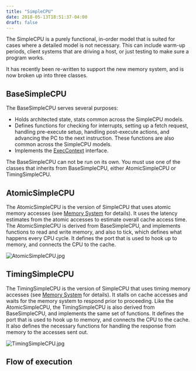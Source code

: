 ```yaml
---
title: "SimpleCPU"
date: 2018-05-13T18:51:37-04:00
draft: false
---
```


The SimpleCPU is a purely functional, in-order model that is suited for
cases where a detailed model is not necessary. This can include warm-up
periods, client systems that are driving a host, or just testing to make
sure a program works.

It has recently been re-written to support the new memory system, and is
now broken up into three classes.

## BaseSimpleCPU

The BaseSimpleCPU serves several purposes:

  - Holds architected state, stats common across the SimpleCPU models.
  - Defines functions for checking for interrupts, setting up a fetch
    request, handling pre-execute setup, handling post-execute actions,
    and advancing the PC to the next instruction. These functions are
    also common across the SimpleCPU models.
  - Implements the
    [ExecContext](Execution_Basics#ExecContext "wikilink") interface.

The BaseSimpleCPU can not be run on its own. You must use one of the
classes that inherits from BaseSimpleCPU, either AtomicSimpleCPU or
TimingSimpleCPU.

## AtomicSimpleCPU

The AtomicSimpleCPU is the version of SimpleCPU that uses atomic memory
accesses (see [Memory System](Memory_System "wikilink") for details). It
uses the latency estimates from the atomic accesses to estimate overall
cache access time. The AtomicSimpleCPU is derived from BaseSimpleCPU,
and implements functions to read and write memory, and also to tick,
which defines what happens every CPU cycle. It defines the port that is
used to hook up to memory, and connects the CPU to the cache.

![AtomicSimpleCPU.jpg](AtomicSimpleCPU.jpg "AtomicSimpleCPU.jpg")

## TimingSimpleCPU

The TimingSimpleCPU is the version of SimpleCPU that uses timing memory
accesses (see [Memory System](Memory_System "wikilink") for details). It
stalls on cache accesses and waits for the memory system to respond
prior to proceeding. Like the AtomicSimpleCPU, the TimingSimpleCPU is
also derived from BaseSimpleCPU, and implements the same set of
functions. It defines the port that is used to hook up to memory, and
connects the CPU to the cache. It also defines the necessary functions
for handling the response from memory to the accesses sent out.

![TimingSimpleCPU.jpg](TimingSimpleCPU.jpg "TimingSimpleCPU.jpg")

## Flow of execution

